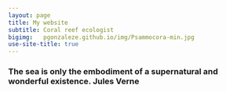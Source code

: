 ```yaml
---
layout: page
title: My website
subtitle: Coral reef ecologist
bigimg:   pgonzaleze.github.io/img/Psammocora-min.jpg 
use-site-title: true
---
```


### The sea is only the embodiment of a supernatural and wonderful existence.   Jules Verne

